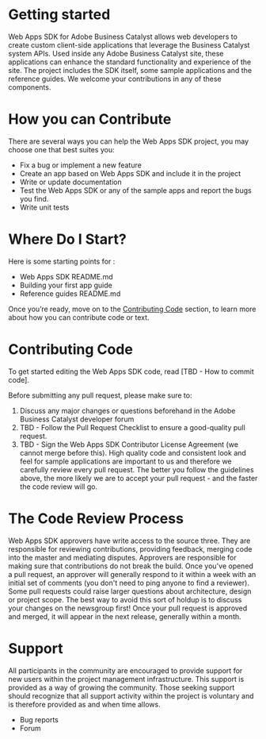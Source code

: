 # Getting started

Web Apps SDK for Adobe Business Catalyst allows web developers to create custom client-side applications that leverage the Business Catalyst system APIs. Used inside any Adobe Business Catalyst site, these applications can enhance the standard functionality and experience of the site.
The project includes the SDK itself, some sample applications and the reference guides. We welcome your contributions in any of these components.

# How you can Contribute

There are several ways you can help the Web Apps SDK project, you may choose one that best suites you:
+	Fix a bug or implement a new feature
+	Create an app based on Web Apps SDK and include it in the project
+	Write or update documentation
+	Test the Web Apps SDK or any of the sample apps and report the bugs you find.
+	Write unit tests

# Where Do I Start?

Here is some starting points for :
+	Web Apps SDK README.md
+	Building your first app guide
+	Reference guides README.md

Once you’re ready, move on to the [Contributing Code](https://github.com/adobebc/web-apps-sdk/blob/master/CONTRIBUTING.md#contributing-code) section, to learn more about how you can contribute code or text.

# Contributing Code

To get started editing the Web Apps SDK code, read [TBD - How to commit code].

Before submitting any pull request, please make sure to:
1.	Discuss any major changes or questions beforehand in the Adobe Business Catalyst developer forum
2.	TBD - Follow the Pull Request Checklist to ensure a good-quality pull request.
3.	TBD - Sign the Web Apps SDK Contributor License Agreement (we cannot merge before this).
High quality code and consistent look and feel for sample applications are important to us and therefore we carefully review every pull request. The better you follow the guidelines above, the more likely we are to accept your pull request - and the faster the code review will go.

# The Code Review Process

Web Apps SDK approvers have write access to the source three. They are responsible for reviewing contributions, providing feedback, merging code into the master and mediating disputes. Approvers are responsible for making sure that contributions do not break the build.
Once you've opened a pull request, an approver will generally respond to it within a week with an initial set of comments (you don't need to ping anyone to find a reviewer). Some pull requests could raise larger questions about architecture, design or project scope.
The best way to avoid this sort of holdup is to discuss your changes on the newsgroup first!
Once your pull request is approved and merged, it will appear in the next release, generally within a month.

# Support

All participants in the community are encouraged to provide support for new users within the project management infrastructure. This support is provided as a way of growing the community. Those seeking support should recognize that all support activity within the project is voluntary and is therefore provided as and when time allows.
+	Bug reports
+	Forum
